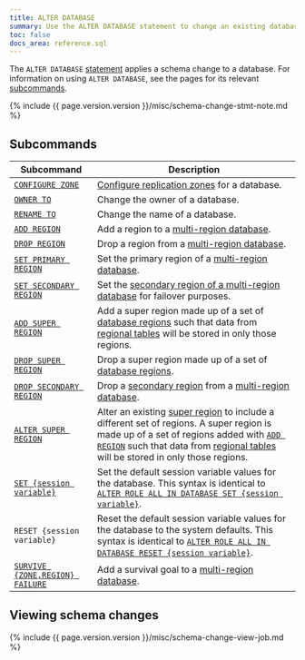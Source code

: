 ```yaml
---
title: ALTER DATABASE
summary: Use the ALTER DATABASE statement to change an existing database.
toc: false
docs_area: reference.sql
---
```


The `ALTER DATABASE` [statement](sql-statements.html) applies a schema change to a database. For information on using `ALTER DATABASE`, see the pages for its relevant [subcommands](#subcommands).

{% include {{ page.version.version }}/misc/schema-change-stmt-note.md %}

## Subcommands

Subcommand | Description
-----------|------------
[`CONFIGURE ZONE`](configure-zone.html) | [Configure replication zones](configure-replication-zones.html) for a database.
[`OWNER TO`](owner-to.html) |  Change the owner of a database.
[`RENAME TO`](rename-database.html) | Change the name of a database.
[`ADD REGION`](add-region.html) |  Add a region to a [multi-region database](multiregion-overview.html).
[`DROP REGION`](drop-region.html) |  Drop a region from a [multi-region database](multiregion-overview.html).
[`SET PRIMARY REGION`](set-primary-region.html) |  Set the primary region of a [multi-region database](multiregion-overview.html).
[`SET SECONDARY REGION`](set-secondary-region.html) |  Set the [secondary region of a multi-region database](multiregion-overview.html#secondary-regions) for failover purposes.
[`ADD SUPER REGION`](add-super-region.html) | Add a super region made up of a set of [database regions](multiregion-overview.html#super-regions) such that data from [regional tables](regional-tables.html) will be stored in only those regions.
[`DROP SUPER REGION`](drop-super-region.html) | Drop a super region made up of a set of [database regions](multiregion-overview.html#super-regions).
[`DROP SECONDARY REGION`](drop-secondary-region.html) | Drop a [secondary region](multiregion-overview.html#secondary-regions) from a [multi-region database](multiregion-overview.html).
[`ALTER SUPER REGION`](alter-super-region.html) | Alter an existing [super region](multiregion-overview.html#super-regions) to include a different set of regions. A super region is made up of a set of regions added with [`ADD REGION`](add-region.html) such that data from [regional tables](regional-tables.html) will be stored in only those regions.
[`SET {session variable}`](alter-role.html#set-default-session-variable-values-for-a-specific-database) |  Set the default session variable values for the database. This syntax is identical to [`ALTER ROLE ALL IN DATABASE SET {session variable}`](alter-role.html).
`RESET {session variable}` |  Reset the default session variable values for the database to the system defaults. This syntax is identical to [`ALTER ROLE ALL IN DATABASE RESET {session variable}`](alter-role.html).
[`SURVIVE {ZONE,REGION} FAILURE`](survive-failure.html) |  Add a survival goal to a [multi-region database](multiregion-overview.html).

## Viewing schema changes

{% include {{ page.version.version }}/misc/schema-change-view-job.md %}
